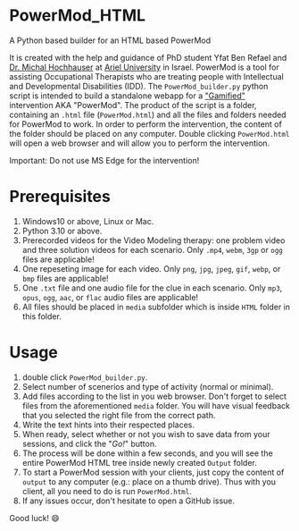# PowerMod_HTML

 A Python based builder for an HTML based PowerMod

 It is created with the help and guidance of PhD student Yfat Ben Refael and [Dr. Michal Hochhauser](https://www.ariel.ac.il/wp/itr/) at [Ariel University](https://www.ariel.ac.il/wp/en/) in Israel.
 PowerMod is a tool for assisting Occupational Therapists who are treating people with Intellectual and Developmental Disabilities (IDD).
 The `PowerMod_builder.py` python script is intended to build a standalone webapp for a ["Gamified"](https://doi.org/10.1080/10447318.2024.2381928) intervention AKA "PowerMod".
 The product of the script is a folder, containing an `.html` file (`PowerMod.html`) and all the files and folders needed for PowerMod to work.
 In order to perform the intervention, the content of the folder should be placed on any computer. Double clicking `PowerMod.html` will open a web browser and will allow you to perform the intervention.

 Important: Do not use MS Edge for the intervention!

# Prerequisites
 1. Windows10 or above, Linux or Mac.
 2. Python 3.10 or above.
 3. Prerecorded videos for the Video Modeling therapy: one problem video and three solution videos for each scenario. Only `.mp4`, `webm`, `3gp` or `ogg` files are applicable!
 4. One repeseting image for each video. Only `png`, `jpg`, `jpeg`, `gif`, `webp`, or `bmp` files are applicable!
 5. One `.txt` file and one audio file for the clue in each scenario. Only `mp3`, `opus`, `ogg`, `aac`, or `flac` audio files are applicable!
 6. All files should be placed in `media` subfolder which is inside `HTML` folder in this folder.

# Usage
 1. double click `PowerMod_builder.py`.
 2. Select number of scenerios and type of activity (normal or minimal).
 3. Add files according to the list in you web browser. Don't forget to select files from the aforementioned `media` folder. You will have visual feedback that you selected the right file from the correct path.
 4. Write the text hints into their respected places.
 5. When ready, select whether or not you wish to save data from your sessions, and click the "*Go!*" button.
 6. The process will be done within a few seconds, and you will see the entire PowerMod HTML tree inside newly created `Output` folder.
 7. To start a PowerMod session with your clients, just copy the content of `output` to any computer (e.g.: place on a thumb drive). Thus with you client, all you need to do is run `PowerMod.html`.
 8. If any issues occur, don't hesitate to open a GitHub issue.
 
 Good luck! 😄️

